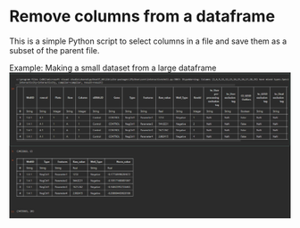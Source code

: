 # Remove columns from a dataframe

This is a simple Python script to select columns in a file and save them as a subset of the parent file.

Example:
Making a small dataset from a large dataframe
![image info](./assets/python_columns.png "Jupyter notebook")